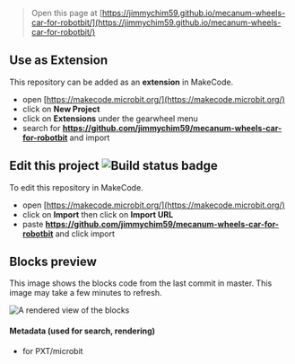 
> Open this page at [https://jimmychim59.github.io/mecanum-wheels-car-for-robotbit/](https://jimmychim59.github.io/mecanum-wheels-car-for-robotbit/)

## Use as Extension

This repository can be added as an **extension** in MakeCode.

* open [https://makecode.microbit.org/](https://makecode.microbit.org/)
* click on **New Project**
* click on **Extensions** under the gearwheel menu
* search for **https://github.com/jimmychim59/mecanum-wheels-car-for-robotbit** and import

## Edit this project ![Build status badge](https://github.com/jimmychim59/mecanum-wheels-car-for-robotbit/workflows/MakeCode/badge.svg)

To edit this repository in MakeCode.

* open [https://makecode.microbit.org/](https://makecode.microbit.org/)
* click on **Import** then click on **Import URL**
* paste **https://github.com/jimmychim59/mecanum-wheels-car-for-robotbit** and click import

## Blocks preview

This image shows the blocks code from the last commit in master.
This image may take a few minutes to refresh.

![A rendered view of the blocks](https://github.com/jimmychim59/mecanum-wheels-car-for-robotbit/raw/master/.github/makecode/blocks.png)

#### Metadata (used for search, rendering)

* for PXT/microbit
<script src="https://makecode.com/gh-pages-embed.js"></script><script>makeCodeRender("{{ site.makecode.home_url }}", "{{ site.github.owner_name }}/{{ site.github.repository_name }}");</script>
